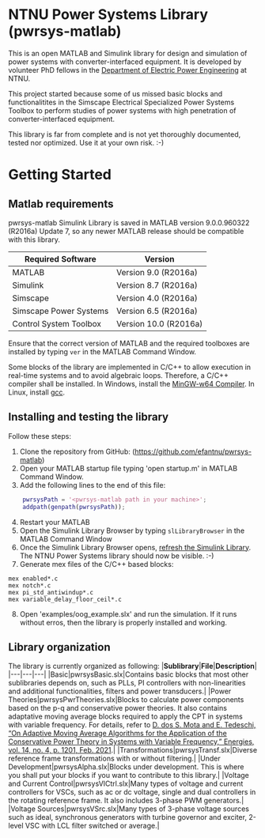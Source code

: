 # NTNU Power Systems Library (pwrsys-matlab)
This is an open MATLAB and Simulink library for design and simulation of power systems with converter-interfaced equipment. It is developed by volunteer PhD fellows in the [Department of Electric Power Engineering](https://www.ntnu.edu/iel/) at NTNU.

This project started because some of us missed basic blocks and functionalitites in the Simscape Electrical Specialized Power Systems Toolbox to perform studies of power systems with high penetration of converter-interfaced equipment. 

This library is far from complete and is not yet thoroughly documented, tested nor optimized. Use it at your own risk. :-)

# Getting Started

## Matlab requirements
pwrsys-matlab Simulink Library is saved in MATLAB version 9.0.0.960322 (R2016a) Update 7, so any newer MATLAB release should be compatible with this library.

|**Required Software**|**Version**|
|---|---|
|MATLAB|Version 9.0 (R2016a)|
|Simulink|Version 8.7 (R2016a)|
|Simscape|Version 4.0 (R2016a)|
|Simscape Power Systems|Version 6.5 (R2016a)|
|Control System Toolbox|Version 10.0 (R2016a)|
 
Ensure that the correct version of MATLAB and the required toolboxes are installed by typing `ver` in the MATLAB Command Window.

Some blocks of the library are implemented in C/C++ to allow execution in real-time systems and to avoid algebraic loops. Therefore, a C/C++ compiler shall be installed. In Windows, install the [MinGW-w64 Compiler](https://se.mathworks.com/help/matlab/matlab_external/install-mingw-support-package.html). In Linux, install [gcc](https://se.mathworks.com/matlabcentral/answers/377997-how-do-i-install-gcc-compiler-on-linux).  


## Installing and testing the library

Follow these steps:
1. Clone the repository from GitHub: (https://github.com/efantnu/pwrsys-matlab)
2. Open your MATLAB startup file typing 'open startup.m' in MATLAB Command Window.
3. Add the following lines to the end of this file:
```matlab
    pwrsysPath = '<pwrsys-matlab path in your machine>';
    addpath(genpath(pwrsysPath));
```
4. Restart your MATLAB
5. Open the Simulink Library Browser by typing `slLibraryBrowser` in the MATLAB Command Window
6. Once the Simulink Library Browser opens, [refresh the Simulink Library](https://se.mathworks.com/help/simulink/slref/librarybrowser.librarybrowser2.refresh.html). The NTNU Power Systems library should now be visible. :-)
7. Generate mex files of the C/C++ based blocks:
```
mex enabled*.c
mex notch*.c
mex pi_std_antiwindup*.c
mex variable_delay_floor_ceil*.c
``` 
8. Open 'examples/oog_example.slx' and run the simulation. If it runs without erros, then the library is properly installed and working.   


## Library organization

The library is currently organized as following:
|**Sublibrary**|**File**|**Description**|
|---|---|---|
|Basic|pwrsysBasic.slx|Contains basic blocks that most other sublibraries depends on, such as PLLs, PI controllers with non-linearities and additional functionalities, filters and power transducers.|
|Power Theories|pwrsysPwrTheories.slx|Blocks to calculate power components based on the p-q and conservative power theories. It also contains adaptative moving average blocks required to apply the CPT in systems with variable frequency. For details, refer to [D. dos S. Mota and E. Tedeschi, “On Adaptive Moving Average Algorithms for the Application of the Conservative Power Theory in Systems with Variable Frequency,” Energies, vol. 14, no. 4, p. 1201, Feb. 2021](http://dx.doi.org/10.3390/en14041201).|
|Transformations|pwrsysTransf.slx|Diverse reference frame transformations with or without filtering.|
|Under Development|pwrsysAlpha.slx|Blocks under development. This is where you shall put your blocks if you want to contribute to this library.|
|Voltage and Current Control|pwrsysVICtrl.slx|Many types of voltage and current controllers for VSCs, such as ac or dc voltage, single and dual controllers in the rotating reference frame. It also includes 3-phase PWM generators.|
|Voltage Sources|pwrsysVSrc.slx|Many types of 3-phase voltage sources such as ideal, synchronous generators with turbine governor and exciter, 2-level VSC with LCL filter switched or average.|






